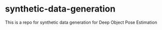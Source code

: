 # synthetic-data-generation
This is a repo for synthetic data generation for Deep Object Pose Estimation
